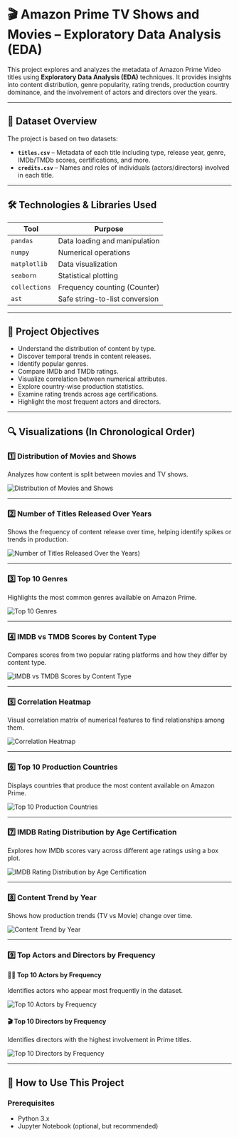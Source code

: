 # 🎬 Amazon Prime TV Shows and Movies – Exploratory Data Analysis (EDA)

This project explores and analyzes the metadata of Amazon Prime Video titles using **Exploratory Data Analysis (EDA)** techniques. It provides insights into content distribution, genre popularity, rating trends, production country dominance, and the involvement of actors and directors over the years.

---

## 📁 Dataset Overview

The project is based on two datasets:

- **`titles.csv`** – Metadata of each title including type, release year, genre, IMDb/TMDb scores, certifications, and more.
- **`credits.csv`** – Names and roles of individuals (actors/directors) involved in each title.

---

## 🛠️ Technologies & Libraries Used

| Tool         | Purpose                          |
|--------------|----------------------------------|
| `pandas`     | Data loading and manipulation    |
| `numpy`      | Numerical operations             |
| `matplotlib` | Data visualization               |
| `seaborn`    | Statistical plotting             |
| `collections`| Frequency counting (Counter)     |
| `ast`        | Safe string-to-list conversion   |

---

## 🎯 Project Objectives

- Understand the distribution of content by type.
- Discover temporal trends in content releases.
- Identify popular genres.
- Compare IMDb and TMDb ratings.
- Visualize correlation between numerical attributes.
- Explore country-wise production statistics.
- Examine rating trends across age certifications.
- Highlight the most frequent actors and directors.

---

## 🔍 Visualizations (In Chronological Order)

### 1️⃣ Distribution of Movies and Shows
Analyzes how content is split between movies and TV shows.

![Distribution of Movies and Shows](https://github.com/PruthyirajM26/Amazon_Prime_TV_Shows_and_Movies_Exploratory_Data_Analysis/blob/e3538986933038dd5dc4843425bbb97d56fa5d27/Image/Distribution%20of%20Movies%20and%20Shows.png)

---

### 2️⃣ Number of Titles Released Over Years
Shows the frequency of content release over time, helping identify spikes or trends in production.

![Number of Titles Released Over the Years](https://github.com/PruthyirajM26/Amazon_Prime_TV_Shows_and_Movies_Exploratory_Data_Analysis/blob/be400cd0c9c923b87d8100cc12fb69b52a258388/Image/Number%20of%20Titles%20Released%20Over%20the%20Years.png))

---

### 3️⃣ Top 10 Genres
Highlights the most common genres available on Amazon Prime.

![Top 10 Genres](https://github.com/PruthyirajM26/Amazon_Prime_TV_Shows_and_Movies_Exploratory_Data_Analysis/blob/4dbef5cc38ec9f8a0343ab8740550c65d84a9d9b/Image/Top%2010%20Genres.png)

---

### 4️⃣ IMDB vs TMDB Scores by Content Type
Compares scores from two popular rating platforms and how they differ by content type.

![IMDB vs TMDB Scores by Content Type](https://github.com/PruthyirajM26/Amazon_Prime_TV_Shows_and_Movies_Exploratory_Data_Analysis/blob/be400cd0c9c923b87d8100cc12fb69b52a258388/Image/IMDB%20vs%20TMDB%20Scores%20by%20Content%20Type.png)

---

### 5️⃣ Correlation Heatmap
Visual correlation matrix of numerical features to find relationships among them.

![Correlation Heatmap](https://github.com/PruthyirajM26/Amazon_Prime_TV_Shows_and_Movies_Exploratory_Data_Analysis/blob/be400cd0c9c923b87d8100cc12fb69b52a258388/Image/Correlation%20Heatmap.png)

---

### 6️⃣ Top 10 Production Countries
Displays countries that produce the most content available on Amazon Prime.

![Top 10 Production Countries]((https://github.com/PruthyirajM26/Amazon_Prime_TV_Shows_and_Movies_Exploratory_Data_Analysis/blob/e3538986933038dd5dc4843425bbb97d56fa5d27/Image/Top%2010%20Production%20Countries.png))

---

### 7️⃣ IMDB Rating Distribution by Age Certification
Explores how IMDb scores vary across different age ratings using a box plot.

![IMDB Rating Distribution by Age Certification]((https://github.com/PruthyirajM26/Amazon_Prime_TV_Shows_and_Movies_Exploratory_Data_Analysis/blob/e3538986933038dd5dc4843425bbb97d56fa5d27/Image/IMDB%20Rating%20Distribution%20by%20Age%20Certification.png))

---

### 8️⃣ Content Trend by Year
Shows how production trends (TV vs Movie) change over time.

![Content Trend by Year]((https://github.com/PruthyirajM26/Amazon_Prime_TV_Shows_and_Movies_Exploratory_Data_Analysis/blob/e3538986933038dd5dc4843425bbb97d56fa5d27/Image/Content%20Trend%20by%20Year.png))

---

### 9️⃣ Top Actors and Directors by Frequency

#### 🧑‍🎤 Top 10 Actors by Frequency
Identifies actors who appear most frequently in the dataset.

![Top 10 Actors by Frequency]((https://github.com/PruthyirajM26/Amazon_Prime_TV_Shows_and_Movies_Exploratory_Data_Analysis/blob/e3538986933038dd5dc4843425bbb97d56fa5d27/Image/Top%2010%20Actors%20by%20Frequency.png))

#### 🎬 Top 10 Directors by Frequency
Identifies directors with the highest involvement in Prime titles.

![Top 10 Directors by Frequency]((https://github.com/PruthyirajM26/Amazon_Prime_TV_Shows_and_Movies_Exploratory_Data_Analysis/blob/e3538986933038dd5dc4843425bbb97d56fa5d27/Image/Top%2010%20Directors%20by%20Frequency.png))

---

## 📝 How to Use This Project

### Prerequisites

- Python 3.x
- Jupyter Notebook (optional, but recommended)
